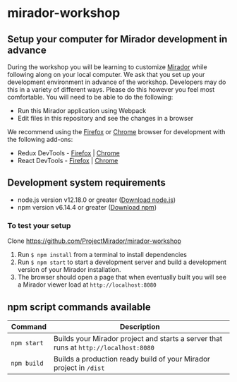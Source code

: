 # mirador-workshop

## Setup your computer for Mirador development in advance

During the workshop you will be learning to customize [Mirador](https://projectmirador.org/) while following along on your local computer. We ask that you set up your development environment in advance of the workshop. Developers may do this in a variety of different ways. Please do this however you feel most comfortable. You will need to be able to do the following:

 - Run this Mirador application using Webpack
 - Edit files in this repository and see the changes in a browser
 
 
 We recommend using the [Firefox](https://www.mozilla.org/firefox/download) or [Chrome](https://www.google.com/chrome/) browser for development with the following add-ons:
  - Redux DevTools - [Firefox](https://addons.mozilla.org/en-US/firefox/addon/reduxdevtools/) | [Chrome](https://chrome.google.com/webstore/detail/redux-devtools/lmhkpmbekcpmknklioeibfkpmmfibljd)
  - React DevTools - [Firefox](https://addons.mozilla.org/en-US/firefox/addon/react-devtools/) | [Chrome](https://chrome.google.com/webstore/detail/react-developer-tools/fmkadmapgofadopljbjfkapdkoienihi?hl=en)


## Development system requirements

 - node.js version v12.18.0 or greater ([Download node.js](https://nodejs.org/en/download/))
 - npm version v6.14.4 or greater ([Download npm](https://nodejs.org/en/download/))

### To test your setup

Clone https://github.com/ProjectMirador/mirador-workshop

1. Run `$ npm install` from a terminal to install dependencies
1. Run `$ npm start` to start a development server and build a development version of your Mirador installation.
1. The browser should open a page that when eventually built you will see a Mirador viewer load at `http://localhost:8080`

## npm script commands available

| Command | Description |
|---|---|
| `npm start ` | Builds your Mirador project and starts a server that runs at `http://localhost:8080` |
| `npm build` | Builds a production ready build of your Mirador project in `/dist` |
